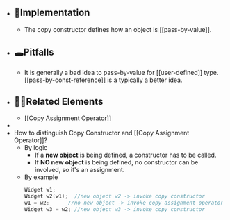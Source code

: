 - ## 🔎Implementation
	- The copy constructor defines how an object is [[pass-by-value]].
- ## 🕳Pitfalls
	- It is generally a bad idea to pass-by-value for [[user-defined]] type. [[pass-by-const-reference]] is a typically a better idea.
- ## 🙋‍♂️Related Elements
	- [[Copy Assignment Operator]]
-
- How to distinguish Copy Constructor and [[Copy Assignment Operator]]?
	- By logic
		- If a **new object** is being defined, a constructor has to be called.
		- If **NO new object** is being defined, no constructor can be involved, so it's an assignment.
	- By example
	  ``` c++
	  Widget w1;
	  Widget w2(w1);  //new object w2 -> invoke copy constructor
	  w1 = w2;		//no new object -> invoke copy assignment operator
	  Widget w3 = w2; //new object w3 -> invoke copy constructor
	  ```